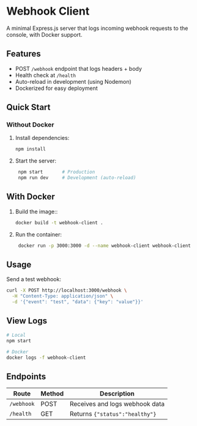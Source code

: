# Webhook Client

A minimal Express.js server that logs incoming webhook requests to the console, with Docker support.

## Features
- POST `/webhook` endpoint that logs headers + body
- Health check at `/health`
- Auto-reload in development (using Nodemon)
- Dockerized for easy deployment

## Quick Start

### Without Docker
1. Install dependencies:
   ```bash
   npm install
2. Start the server:
   ```bash
    npm start       # Production
    npm run dev     # Development (auto-reload)

## With Docker
1. Build the image::
   ```bash
   docker build -t webhook-client .
2. Run the container:
   ```bash
    docker run -p 3000:3000 -d --name webhook-client webhook-client

## Usage
Send a test webhook:
```bash
curl -X POST http://localhost:3000/webhook \
  -H "Content-Type: application/json" \
  -d '{"event": "test", "data": {"key": "value"}}'
```

## View Logs
```bash
# Local
npm start

# Docker
docker logs -f webhook-client
```

## Endpoints
| Route       | Method | Description                          |
|-------------|--------|--------------------------------------|
| `/webhook`  | POST   | Receives and logs webhook data       |
| `/health`   | GET    | Returns `{"status":"healthy"}`       |